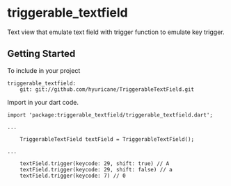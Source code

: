 # triggerable_textfield

Text view that emulate text field with trigger function to emulate key trigger.

## Getting Started

To include in your project
```
triggerable_textfield:
    git: git://github.com/hyuricane/TriggerableTextField.git
```

Import in your dart code. 
```
import 'package:triggerable_textfield/triggerable_textfield.dart';

...

    TriggerableTextField textField = TriggerableTextField();

...

    textField.trigger(keycode: 29, shift: true) // A
    textField.trigger(keycode: 29, shift: false) // a
    textField.trigger(keycode: 7) // 0

```